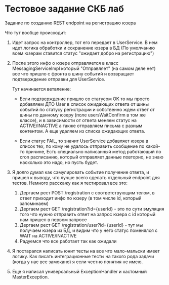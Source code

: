 # Тестовое задание СКБ лаб
Задание по созданию REST endpoint на регистрацию юзера

Что тут вообще происходит:
1. Идет запрос на контроллер, тот его передает в UserService. 
   В нем идет логика обработки и сохранение юзера в БД (По умолчанию всем юзерам ставится статус "ожидает добро на регистрацию")
2. После этого инфо о юзере отправляется в класс MessagingServiceImpl который "Отправляет" (на самом деле нет)
    все что пришло с фронта в шину событий и возвращает подтверждение отправки для UserService.
   
   Тут начинается ветвление:
   
   - Если подтверждение пришло со статусом OK то мы просто добавляем ДТО User в список ожидающих ответа от шины событий по статусу 
   регистрации и собственно ждем ответ от шины по данному юзеру (поле usersWaitConfirm в том же классе), и в зависимости от ответа меняем статус на ACTIVE/INACTIVE
   а также отправляем письма с разным контентом. А еще удаляем из списка ожидающих ответа.
   
   - Если статус FAIL, то значит UserService добавляет юзера в список тех, по кому не удалось отправить сообщение по какой-то причине,
   Есть специально написанный метод работающий по cron расписанию, который отправляет данные повторно, не знаю насколько это надо, но пусть будет.
3. Я долго думал как сэмулировать событие получение ответа, и пришел к выводу, что лучше всего сделать отдельный endpoint
    для тестов. 
   Немного расскажу как я тестировал все это:
   1. Дергаем рест POST /registration с соответствующим телом, в ответ приходит инфо по юзеру (в том числе id, который запоминаем)
    2. Дергаем рест GET /registration?id={userId} - это по сути эмуляция того что нужно отправить ответ на запрос юзера с id который нам пришел в первом запросе
    3. Дергаем рест GET /registration/user?id={userId} - тут мы получаем юзера из БД, и видим что у него статус поменялся с WAIT на ACTIVE/INACTIVE
    4. Радуемся что все работает так как ожидали
4. Я постарался написать юнит тесты на все что мало-мальски имеет логику. 
   Как писать интеграционные тесты на такого рода задачи (когда у нас все замокано) я если честно понятия не имею.
5. Еще я написал универсальный ExceptionHandler и кастомный MasterException.